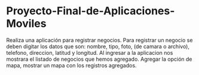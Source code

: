 # Proyecto-Final-de-Aplicaciones-Moviles
Realiza una aplicación para registrar negocios. Para registrar un negocio se deben digitar los datos que son: nombre, tipo, foto, (de camara o archivo), telefono, direccion, latitud y longitud.  Al ingresar a la aplicacion nos mostrara el listado de negocios que hemos agregado. Agregar  la opción de mapa, mostrar un mapa con los registros agregados.
